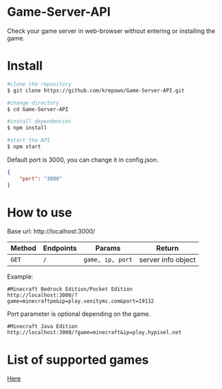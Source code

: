 # Game-Server-API

Check your game server in web-browser without entering or installing the game.

# Install

```bash
#clone the repository
$ git clone https://github.com/krepowo/Game-Server-API.git 

#change directory
$ cd Game-Server-API

#install dependencies
$ npm install

#start the API
$ npm start
```
Default port is 3000, you can change it in config.json.
```json
{
    "port": "3000"
}
```

# How to use
Base url: http://localhost:3000/

| Method | Endpoints | Params           | Return             |
| ------ | --------- | ---------------- | ------------------ |
| `GET`  | `/`       | `game, ip, port` | server info object |

Example:
```
#Minecraft Bedrock Edition/Pocket Edition
http://localhost:3000/?game=minecraftpe&ip=play.venitymc.com&port=19132
```
Port parameter is optional depending on the game.
```
#Minecraft Java Edition
http://localhost:3000/?game=minecraft&ip=play.hypixel.net
```
# List of supported games

[Here](https://github.com/gamedig/node-gamedig#games-list)
